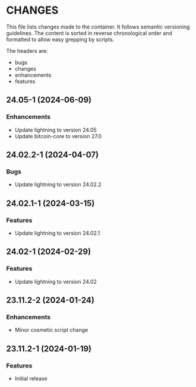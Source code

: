 # CHANGES

This file lists changes made to the container. It follows semantic versioning
guidelines. The content is sorted in reverse chronological order and formatted
to allow easy grepping by scripts.

The headers are:
- bugs
- changes
- enhancements
- features

## 24.05-1 (2024-06-09)

### Enhancements

- Update lightning to version 24.05
- Update bitcoin-core to version 27.0

## 24.02.2-1 (2024-04-07)

### Bugs

- Update lightning to version 24.02.2

## 24.02.1-1 (2024-03-15)

### Features

- Update lightning to version 24.02.1

## 24.02-1 (2024-02-29)

### Features

- Update lightning to version 24.02

## 23.11.2-2 (2024-01-24)

### Enhancements

- Minor cosmetic script change

## 23.11.2-1 (2024-01-19)

### Features

- Initial release
